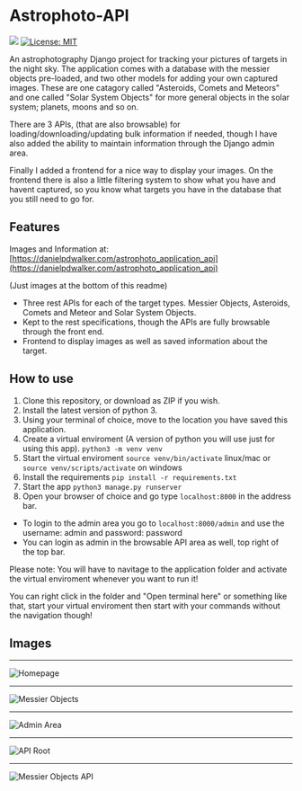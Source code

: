 # Astrophoto-API 
![](https://img.shields.io/github/workflow/status/danielpdwalker/Astrophoto-API/Django%20CI/master)  [![License: MIT](https://img.shields.io/badge/License-MIT-yellow.svg)](https://opensource.org/licenses/MIT)

An astrophotography Django project for tracking your pictures of targets in the night sky. The application comes with a database with the messier objects pre-loaded, and two other models for adding your own captured images. These are one catagory called "Asteroids, Comets and Meteors" and one called "Solar System Objects" for more general objects in the solar system; planets, moons and so on. 

There are 3 APIs, (that are also browsable) for loading/downloading/updating bulk information if needed, though I have also added the ability to maintain information through the Django admin area. 

Finally I added a frontend for a nice way to display your images. On the frontend there is also a little filtering system to show what you have and havent captured, so you know what targets you have in the database that you still need to go for.


## Features
Images and Information at: [https://danielpdwalker.com/astrophoto_application_api](https://danielpdwalker.com/astrophoto_application_api)

(Just images at the bottom of this readme)

- Three rest APIs for each of the target types. Messier Objects, Asteroids, Comets and Meteor and Solar System Objects.
- Kept to the rest specifications, though the APIs are fully browsable through the front end.
- Frontend to display images as well as saved information about the target.


## How to use
1. Clone this repository, or download as ZIP if you wish.
2. Install the latest version of python 3.
4. Using your terminal of choice, move to the location you have saved this application.
5. Create a virtual enviroment (A version of python you will use just for using this app). 
```python3 -m venv venv```
6. Start the virtual enviroment ```source venv/bin/activate``` linux/mac or ```source venv/scripts/activate``` on windows
7. Install the requirements ```pip install -r requirements.txt```
8. Start the app ```python3 manage.py runserver```
9. Open your browser of choice and go type ```localhost:8000``` in the address bar.
- To login to the admin area you go to ```localhost:8000/admin``` and use the username: admin and password: password
- You can login as admin in the browsable API area as well, top right of the top bar. 

Please note: You will have to navitage to the application folder and activate the virtual enviroment whenever you want to run it!

You can right click in the folder and "Open terminal here" or something like that, start your virtual enviroment then start with your commands without the navigation though!

## Images
<hr>

![Homepage](https://github.com/DanielPDWalker/Astrophoto-API/blob/master/.readme_images/homepage.JPG)
<hr>

![Messier Objects](https://github.com/DanielPDWalker/Astrophoto-API/blob/master/.readme_images/messier_objects.JPG)
<hr>

![Admin Area](https://github.com/DanielPDWalker/Astrophoto-API/blob/master/.readme_images/admin_area.JPG)
<hr>

![API Root](https://github.com/DanielPDWalker/Astrophoto-API/blob/master/.readme_images/api_root.JPG)
<hr>

![Messier Objects API](https://github.com/DanielPDWalker/Astrophoto-API/blob/master/.readme_images/messier_objects_api.JPG)
